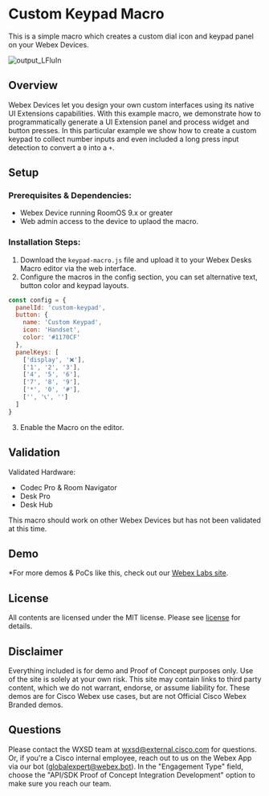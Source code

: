 # Custom Keypad Macro

This is a simple macro which creates a custom dial icon and keypad panel on your Webex Devices.

![output_LFluIn](https://user-images.githubusercontent.com/21026209/164456479-8aaba3d3-b0d9-45f2-a229-7f4f67671cec.gif)

## Overview

Webex Devices let you design your own custom interfaces using its native UI Extensions capabilities. With this example macro, we demonstrate how to programmatically generate a UI Extension panel and process widget and button presses. In this particular example we show how to create a custom keypad to collect number inputs and even included a long press input detection to convert a ``0`` into a ``+``.

## Setup

### Prerequisites & Dependencies: 

- Webex Device running RoomOS 9.x or greater
- Web admin access to the device to uplaod the macro.

### Installation Steps:

1. Download the ``keypad-macro.js`` file and upload it to your Webex Desks Macro editor via the web interface.
2. Configure the macros in the config section, you can set alternative text, button color and keypad layouts.
```javascript
const config = {
  panelId: 'custom-keypad',
  button: {
    name: 'Custom Keypad',
    icon: 'Handset',
    color: '#1170CF'
  },
  panelKeys: [
    ['display', '❌'],
    ['1', '2', '3'],
    ['4', '5', '6'],
    ['7', '8', '9'],
    ['*', '0', '#'],
    ['', '📞', '']
  ]
}
```
3. Enable the Macro on the editor.
    
## Validation

Validated Hardware:

* Codec Pro & Room Navigator
* Desk Pro
* Desk Hub

This macro should work on other Webex Devices but has not been validated at this time.

## Demo

*For more demos & PoCs like this, check out our [Webex Labs site](https://collabtoolbox.cisco.com/webex-labs).

## License

All contents are licensed under the MIT license. Please see [license](LICENSE) for details.


## Disclaimer

Everything included is for demo and Proof of Concept purposes only. Use of the site is solely at your own risk. This site may contain links to third party content, which we do not warrant, endorse, or assume liability for. These demos are for Cisco Webex use cases, but are not Official Cisco Webex Branded demos.


## Questions

Please contact the WXSD team at [wxsd@external.cisco.com](mailto:wxsd@external.cisco.com?subject=keypad-macro) for questions. Or, if you're a Cisco internal employee, reach out to us on the Webex App via our bot (globalexpert@webex.bot). In the "Engagement Type" field, choose the "API/SDK Proof of Concept Integration Development" option to make sure you reach our team. 
